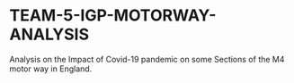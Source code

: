 # TEAM-5-IGP-MOTORWAY-ANALYSIS
Analysis on the Impact of Covid-19 pandemic on some Sections of the M4 motor way in England.
